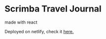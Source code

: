 # Scrimba Travel Journal
made with react

Deployed on netlify, check it [here.](https://neon-capybara-635579.netlify.app/)
